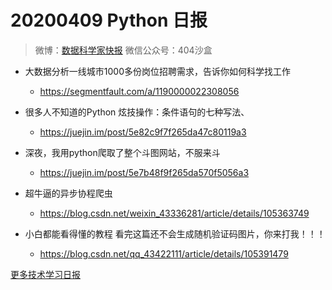 # 20200409 Python 日报
> 微博：[数据科学家快报](https://www.weibo.com/wukehao)
> 微信公众号：404沙盒
- 大数据分析一线城市1000多份岗位招聘需求，告诉你如何科学找工作
  - https://segmentfault.com/a/1190000022308056

- 很多人不知道的Python 炫技操作：条件语句的七种写法、
  - https://juejin.im/post/5e82c9f7f265da47c80119a3

- 深夜，我用python爬取了整个斗图网站，不服来斗
  - https://juejin.im/post/5e7b48f9f265da570f5056a3

- 超牛逼的异步协程爬虫
  - https://blog.csdn.net/weixin_43336281/article/details/105363749

- 小白都能看得懂的教程 看完这篇还不会生成随机验证码图片，你来打我！！！
  - https://blog.csdn.net/qq_43422111/article/details/105391479
  
[更多技术学习日报](https://github.com/KehaoWu/dailypython)
